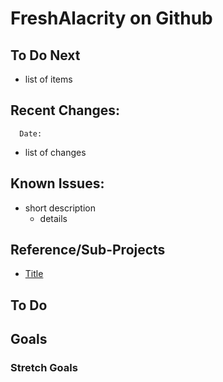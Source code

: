 # FreshAlacrity on Github

## To Do Next
   - list of items

## Recent Changes:
      Date:
- list of changes

## Known Issues:
   - short description
      - details

## Reference/Sub-Projects
   - [Title](https://example.com)

## To Do


## Goals
### Stretch Goals
